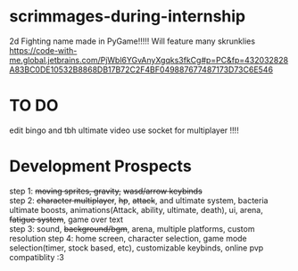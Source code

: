 # scrimmages-during-internship
2d Fighting name made in PyGame!!!!!
Will feature many skrunklies
https://code-with-me.global.jetbrains.com/PjWbl6YGvAnyXgqks3fkCg#p=PC&fp=432032828A83BC0DE10532B8868DB17B72C2F4BF049887677487173D73C6E546
# TO DO
edit bingo and tbh ultimate video 
use socket for multiplayer !!!!  




# Development Prospects
step 1: ~~moving sprites, gravity,~~ ~~wasd/arrow keybinds~~  
step 2: ~~character multiplayer~~, ~~hp~~, ~~attack~~, and ultimate system, bacteria ultimate boosts, animations(Attack, ability, ultimate, death), ui, arena, ~~fatigue system~~, game over text  
step 3: sound, ~~background/bgm~~, arena, multiple platforms, custom resolution
step 4: home screen, character selection, game mode selection(timer, stock based, etc), customizable keybinds, online pvp compatiblity :3
